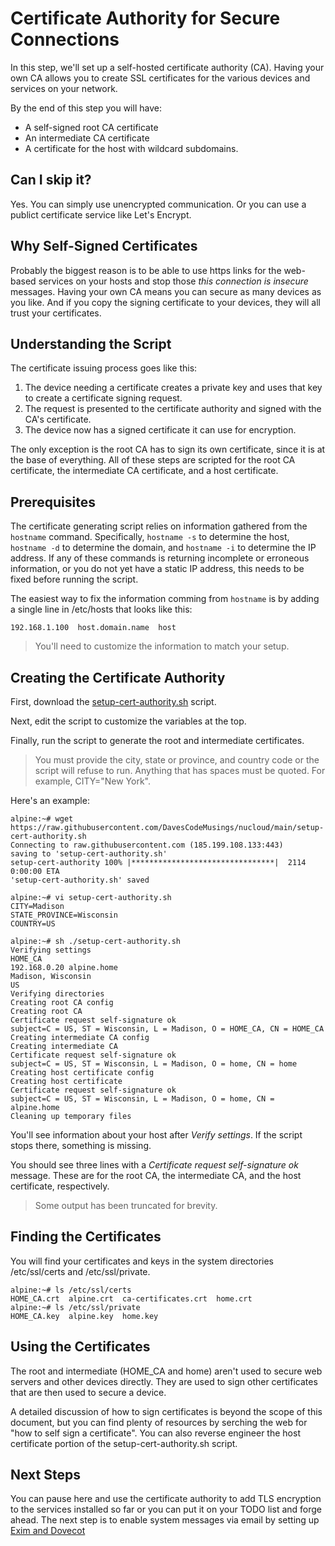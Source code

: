 # Certificate Authority for Secure Connections
In this step, we'll set up a self-hosted certificate authority (CA). Having your own CA allows you to create SSL certificates for the various devices and services on your network.

By the end of this step you will have:
* A self-signed root CA certificate
* An intermediate CA certificate
* A certificate for the host with wildcard subdomains.

## Can I skip it?
Yes. You can simply use unencrypted communication. Or you can use a publict certificate service like Let's Encrypt.

## Why Self-Signed Certificates
Probably the biggest reason is to be able to use https links for the web-based services on your hosts and stop those _this connection is insecure_ messages. Having your own CA means you can secure as many devices as you like. And if you copy the signing certificate to your devices, they will all trust your certificates.

## Understanding the Script
The certificate issuing process goes like this:

1. The device needing a certificate creates a private key and uses that key to create a certificate signing request.
2. The request is presented to the certificate authority and signed with the CA's certificate.
3. The device now has a signed certificate it can use for encryption.

The only exception is the root CA has to sign its own certificate, since it is at the base of everything. All of these steps are scripted for the root CA certificate, the intermediate CA certificate, and a host certificate.

## Prerequisites
The certificate generating script relies on information gathered from the `hostname` command. Specifically, `hostname -s` to determine the host, `hostname -d` to determine the domain, and `hostname -i` to determine the IP address. If any of these commands is returning incomplete or erroneous information, or you do not yet have a static IP address, this needs to be fixed before running the script.

The easiest way to fix the information comming from `hostname` is by adding a single line in /etc/hosts that looks like this:

```
192.168.1.100  host.domain.name  host
```

>You'll need to customize the information to match your setup.

## Creating the Certificate Authority
First, download the [setup-cert-authority.sh](https://raw.githubusercontent.com/DavesCodeMusings/nucloud/main/setup-cert-authority.sh) script.

Next, edit the script to customize the variables at the top.

Finally, run the script to generate the root and intermediate certificates.

>You must provide the city, state or province, and country code or the script will refuse to run. Anything that has spaces must be quoted. For example, CITY="New York".

Here's an example:

```
alpine:~# wget https://raw.githubusercontent.com/DavesCodeMusings/nucloud/main/setup-cert-authority.sh
Connecting to raw.githubusercontent.com (185.199.108.133:443)
saving to 'setup-cert-authority.sh'
setup-cert-authority 100% |********************************|  2114  0:00:00 ETA
'setup-cert-authority.sh' saved

alpine:~# vi setup-cert-authority.sh
CITY=Madison
STATE_PROVINCE=Wisconsin
COUNTRY=US

alpine:~# sh ./setup-cert-authority.sh
Verifying settings
HOME_CA
192.168.0.20 alpine.home
Madison, Wisconsin
US
Verifying directories
Creating root CA config
Creating root CA
Certificate request self-signature ok
subject=C = US, ST = Wisconsin, L = Madison, O = HOME_CA, CN = HOME_CA
Creating intermediate CA config
Creating intermediate CA
Certificate request self-signature ok
subject=C = US, ST = Wisconsin, L = Madison, O = home, CN = home
Creating host certificate config
Creating host certificate
Certificate request self-signature ok
subject=C = US, ST = Wisconsin, L = Madison, O = home, CN = alpine.home
Cleaning up temporary files
```

You'll see information about your host after _Verify settings_. If the script stops there, something is missing.

You should see three lines with a _Certificate request self-signature ok_ message. These are for the root CA, the intermediate CA, and the host certificate, respectively.

>Some output has been truncated for brevity.

## Finding the Certificates
You will find your certificates and keys in the system directories /etc/ssl/certs and /etc/ssl/private.

```
alpine:~# ls /etc/ssl/certs
HOME_CA.crt  alpine.crt  ca-certificates.crt  home.crt
alpine:~# ls /etc/ssl/private
HOME_CA.key  alpine.key  home.key
```

## Using the Certificates
The root and intermediate (HOME_CA and home) aren't used to secure web servers and other devices directly. They are used to sign other certificates that are then used to secure a device.

A detailed discussion of how to sign certificates is beyond the scope of this document, but you can find plenty of resources by serching the web for "how to self sign a certificate". You can also reverse engineer the host certificate portion of the setup-cert-authority.sh script.

## Next Steps
You can pause here and use the certificate authority to add TLS encryption to the services installed so far or you can put it on your TODO list and forge ahead. The next step is to enable system messages via email by setting up [Exim and Dovecot](Exim_Dovecot.md)
